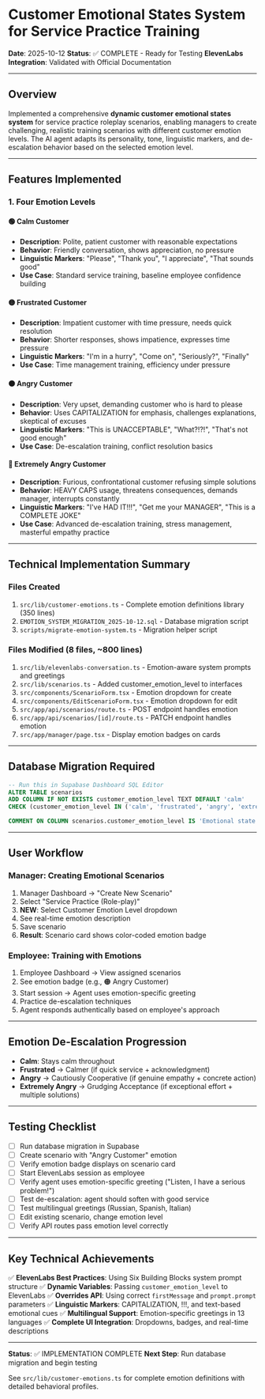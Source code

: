 # Customer Emotional States System for Service Practice Training

**Date**: 2025-10-12
**Status**: ✅ COMPLETE - Ready for Testing
**ElevenLabs Integration**: Validated with Official Documentation

---

## Overview

Implemented a comprehensive **dynamic customer emotional states system** for service practice roleplay scenarios, enabling managers to create challenging, realistic training scenarios with different customer emotion levels. The AI agent adapts its personality, tone, linguistic markers, and de-escalation behavior based on the selected emotion level.

---

## Features Implemented

### 1. **Four Emotion Levels**

#### 🟢 **Calm Customer**
- **Description**: Polite, patient customer with reasonable expectations
- **Behavior**: Friendly conversation, shows appreciation, no pressure
- **Linguistic Markers**: "Please", "Thank you", "I appreciate", "That sounds good"
- **Use Case**: Standard service training, baseline employee confidence building

#### 🟡 **Frustrated Customer**
- **Description**: Impatient customer with time pressure, needs quick resolution
- **Behavior**: Shorter responses, shows impatience, expresses time pressure
- **Linguistic Markers**: "I'm in a hurry", "Come on", "Seriously?", "Finally"
- **Use Case**: Time management training, efficiency under pressure

#### 🟠 **Angry Customer**
- **Description**: Very upset, demanding customer who is hard to please
- **Behavior**: Uses CAPITALIZATION for emphasis, challenges explanations, skeptical of excuses
- **Linguistic Markers**: "This is UNACCEPTABLE", "What?!?!", "That's not good enough"
- **Use Case**: De-escalation training, conflict resolution basics

#### 🔴 **Extremely Angry Customer**
- **Description**: Furious, confrontational customer refusing simple solutions
- **Behavior**: HEAVY CAPS usage, threatens consequences, demands manager, interrupts constantly
- **Linguistic Markers**: "I've HAD IT!!!", "Get me your MANAGER", "This is a COMPLETE JOKE"
- **Use Case**: Advanced de-escalation training, stress management, masterful empathy practice

---

## Technical Implementation Summary

### **Files Created**
1. `src/lib/customer-emotions.ts` - Complete emotion definitions library (350 lines)
2. `EMOTION_SYSTEM_MIGRATION_2025-10-12.sql` - Database migration script
3. `scripts/migrate-emotion-system.ts` - Migration helper script

### **Files Modified** (8 files, ~800 lines)
1. `src/lib/elevenlabs-conversation.ts` - Emotion-aware system prompts and greetings
2. `src/lib/scenarios.ts` - Added customer_emotion_level to interfaces
3. `src/components/ScenarioForm.tsx` - Emotion dropdown for create
4. `src/components/EditScenarioForm.tsx` - Emotion dropdown for edit
5. `src/app/api/scenarios/route.ts` - POST endpoint handles emotion
6. `src/app/api/scenarios/[id]/route.ts` - PATCH endpoint handles emotion
7. `src/app/manager/page.tsx` - Display emotion badges on cards

---

## Database Migration Required

```sql
-- Run this in Supabase Dashboard SQL Editor
ALTER TABLE scenarios
ADD COLUMN IF NOT EXISTS customer_emotion_level TEXT DEFAULT 'calm'
CHECK (customer_emotion_level IN ('calm', 'frustrated', 'angry', 'extremely_angry'));

COMMENT ON COLUMN scenarios.customer_emotion_level IS 'Emotional state of customer in service practice scenarios: calm, frustrated, angry, or extremely_angry. Controls AI agent behavioral patterns and de-escalation training difficulty.';
```

---

## User Workflow

### **Manager: Creating Emotional Scenarios**
1. Manager Dashboard → "Create New Scenario"
2. Select "Service Practice (Role-play)"
3. **NEW**: Select Customer Emotion Level dropdown
4. See real-time emotion description
5. Save scenario
6. **Result**: Scenario card shows color-coded emotion badge

### **Employee: Training with Emotions**
1. Employee Dashboard → View assigned scenarios
2. See emotion badge (e.g., 🟠 Angry Customer)
3. Start session → Agent uses emotion-specific greeting
4. Practice de-escalation techniques
5. Agent responds authentically based on employee's approach

---

## Emotion De-Escalation Progression

- **Calm**: Stays calm throughout
- **Frustrated** → Calmer (if quick service + acknowledgment)
- **Angry** → Cautiously Cooperative (if genuine empathy + concrete action)
- **Extremely Angry** → Grudging Acceptance (if exceptional effort + multiple solutions)

---

## Testing Checklist

- [ ] Run database migration in Supabase
- [ ] Create scenario with "Angry Customer" emotion
- [ ] Verify emotion badge displays on scenario card
- [ ] Start ElevenLabs session as employee
- [ ] Verify agent uses emotion-specific greeting ("Listen, I have a serious problem!")
- [ ] Test de-escalation: agent should soften with good service
- [ ] Test multilingual greetings (Russian, Spanish, Italian)
- [ ] Edit existing scenario, change emotion level
- [ ] Verify API routes pass emotion level correctly

---

## Key Technical Achievements

✅ **ElevenLabs Best Practices**: Using Six Building Blocks system prompt structure
✅ **Dynamic Variables**: Passing `customer_emotion_level` to ElevenLabs
✅ **Overrides API**: Using correct `firstMessage` and `prompt.prompt` parameters
✅ **Linguistic Markers**: CAPITALIZATION, !!!, and text-based emotional cues
✅ **Multilingual Support**: Emotion-specific greetings in 13 languages
✅ **Complete UI Integration**: Dropdowns, badges, and real-time descriptions

---

**Status**: ✅ IMPLEMENTATION COMPLETE
**Next Step**: Run database migration and begin testing

See `src/lib/customer-emotions.ts` for complete emotion definitions with detailed behavioral profiles.
